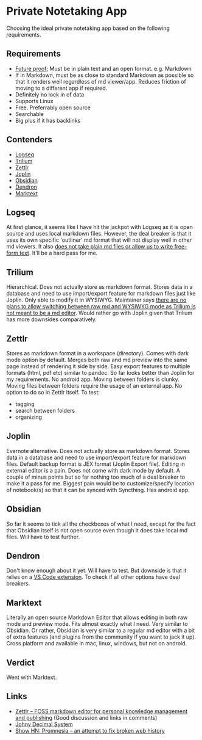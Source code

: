 # Private Notetaking App

Choosing the ideal private notetaking app based on the following requirements.

## Requirements

- [Future proof](https://sive.rs/plaintext); Must be in plain text and an open format. e.g. Markdown
- If in Markdown, must be as close to standard Markdown as possible so that it renders well regardless of md viewer/app. Reduces friction of moving to a different app if required.
- Definitely no lock in of data
- Supports Linux
- Free. Preferrably open source
- Searchable
- Big plus if it has backlinks

## Contenders

- [Logseq](https://logseq.com/)
- [Trilium](https://github.com/zadam/trilium)
- [Zettlr](https://www.zettlr.com/)
- [Joplin](https://joplinapp.org/)
- [Obsidian](https://obsidian.md/)
- [Dendron](https://marketplace.visualstudio.com/items?itemName=dendron.dendron)
- [Marktext](https://github.com/marktext/marktext)

## Logseq

At first glance, it seems like I have hit the jackpot with Logseq as it is open source and uses local markdown files. However, the deal breaker is that it uses its own specific 'outliner' md format that will not display well in other md viewers. It also [does not take plain md files or allow us to write free-form text](https://news.ycombinator.com/item?id=29688400). It'll be a hard pass for me.

## Trilium

Hierarchical. Does not actually store as markdown format. Stores data in a database and need to use import/export feature for markdown files just like Joplin. Only able to modify it in WYSIWYG. Maintainer says [there are no plans to allow switching between raw md and WYSIWYG mode as Trilium is not meant to be a md editor](https://github.com/zadam/trilium/issues/2026#issuecomment-906657247). Would rather go with Joplin given that Trilium has more downsides comparatively.

## Zettlr

Stores as markdown format in a workspace (directory). Comes with dark mode option by default. Merges both raw and md preview into the same page instead of rendering it side by side. Easy export features to multiple formats (html, pdf etc) similar to pandoc. So far looks better than Joplin for my requirements. No android app. Moving between folders is clunky. Moving files between folders require the usage of an external app. No option to do so in Zettlr itself. To test:

- tagging
- search between folders
- organizing

## Joplin

Evernote alternative. Does not actually store as markdown format. Stores data in a database and need to use import/export feature for markdown files. Default backup format is JEX format (Joplin Export file). Editing in external editor is a pain. Does not come with dark mode by default. A couple of minus points but so far nothing too much of a deal breaker to make it a pass for me. Biggest pain would be to customize/specify location of notebook(s) so that it can be synced with Syncthing. Has android app.

## Obsidian

So far it seems to tick all the checkboxes of what I need, except for the fact that Obsidian itself is not open source even though it does take local md files. Will have to test further.

## Dendron

Don't know enough about it yet. Will have to test. But downside is that it relies on a [VS Code extension](https://marketplace.visualstudio.com/items?itemName=dendron.dendron). To check if all other options have deal breakers.

## Marktext

Literally an open source Markdown Editor that allows editing in both raw mode and preview mode. Fits almost exactly what I need. Very similar to Obsidian. Or rather, Obsidian is very similar to a regular md editor with a bit of extra features (and plugins from the community if you want to jack it up). Cross platform and available in mac, linux, windows, but not on android.

## Verdict

Went with Marktext.

## Links

- [Zettlr – FOSS markdown editor for personal knowledge management and publishing](https://news.ycombinator.com/item?id=23723775) (Good discussion and links in comments)
- [Johny Decimal System](https://johnnydecimal.com/)
- [Show HN: Promnesia – an attempt to fix broken web history](https://news.ycombinator.com/item?id=23668507)